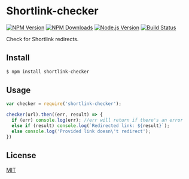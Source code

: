 # Shortlink-checker

[![NPM Version][npm-image]][npm-url]
[![NPM Downloads][downloads-image]][downloads-url]
[![Node.js Version][node-version-image]][node-version-url]
[![Build Status][travis-image]][travis-url]

Check for Shortlink redirects.

## Install

```bash
$ npm install shortlink-checker
```

## Usage

```js
var checker = require('shortlink-checker');

checker(url).then((err, result) => {
  if (err) console.log(err); //err will return if there's an error
  else if (result) console.log(`Redirected link: ${result}`);
  else console.log('Provided link doesn\'t redirect');
})
```

## License

  [MIT](LICENSE)

[npm-image]: https://img.shields.io/npm/v/shortlink-checker.svg
[npm-url]: https://npmjs.org/package/shortlink-checker
[node-version-image]: https://img.shields.io/node/v/shortlink-checker.svg
[node-version-url]: http://nodejs.org/download/
[travis-image]: https://img.shields.io/travis/aister/shortlink-checker/master.svg
[travis-url]: https://travis-ci.org/aister/shortlink-checker
[downloads-image]: https://img.shields.io/npm/dm/shortlink-checker.svg
[downloads-url]: https://npmjs.org/package/shortlink-checker
